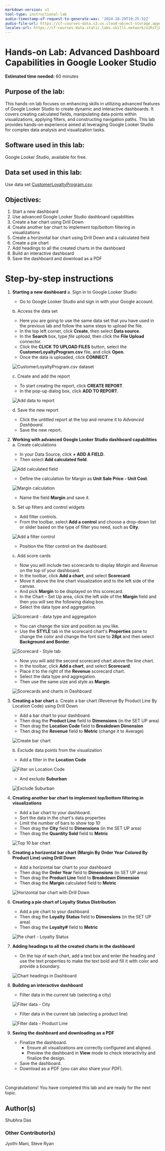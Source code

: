 ```yaml
---
markdown-version: v1
tool-type: instructional-lab
audio-timestamp-of-request-to-generate-wav: '2024-10-29T19:25:32Z'
audio-file-url: https://cf-courses-data.s3.us.cloud-object-storage.appdomain.cloud/btneZVguq47djsHHWLhGRg/Advanced-Dashboard-Capabilities%E2%80%AFin-Google-Looker-v1.md.wav
locales-url: https://cf-courses-data.static.labs.skills.network/o1RsTj0Sb0A3kLhFk1wg5Q/Advanced-Dashboard-Capabilities%E2%80%AFin-Google-Looker-v1-locales.json
---
```

# Hands-on Lab: Advanced Dashboard Capabilities in Google Looker Studio

**Estimated time needed:** 60 minutes

## Purpose of the lab:
This hands-on lab focuses on enhancing skills in utilizing advanced features of Google Looker Studio to create dynamic and interactive dashboards. It covers creating calculated fields, manipulating data points within visualizations, applying filters, and constructing navigation paths. This lab provides hands-on experience aimed at leveraging Google Looker Studio for complex data analysis and visualization tasks.

## Software used in this lab:
Google Looker Studio, available for free.

## Data set used in this lab:
Use data set [CustomerLoyaltyProgram.csv](https://cf-courses-data.s3.us.cloud-object-storage.appdomain.cloud/bXn-QnrBL0Uv_nAaMVWgpw/CustomerLoyaltyProgram%20.csv "CustomerLoyaltyProgram.csv").

## Objectives:
1. Start a new dashboard
2. Use advanced Google Looker Studio dashboard capabilities
3. Create a bar chart using Drill Down 
4. Create another bar chart to implement top/bottom filtering in visualizations
5. Create a horizontal bar chart using Drill Down and a calculated field
6. Create a pie chart
7. Add headings to all the created charts in the dashboard
8. Build an interactive dashboard
9. Save the dashboard and download as a PDF


# Step-by-step instructions

1. **Starting a new dashboard**
	a. Sign in to Google Looker Studio:
	- Go to Google Looker Studio and sign in with your Google account.
		
	b. Access the data set
	- Here you are going to use the same data set that you have used in the previous lab and follow the same steps to upload the file.
	- In the top left corner, click **Create**, then select **Data source**.
	- In the **Search** box, type *file upload*, then click the **File Upload** connector.
	- Click the **CLICK TO UPLOAD FILES** button, select the **CustomerLoyaltyProgram.csv** file, and click **Open**.
	- Once the data is uploaded, click **CONNECT**.

	![CustomerLoyaltyProgram.csv dataset](https://cf-courses-data.s3.us.cloud-object-storage.appdomain.cloud/mzGSXG9vyEALK3SxzgjDkg/Advanced-Lab-Fig%200.png "CustomerLoyaltyProgram.csv dataset")

	c. Create and add the report
	- To start creating the report, click **CREATE REPORT**.
	- In the pop-up dialog box, click **ADD TO REPORT**.

	![Add data to report](https://cf-courses-data.s3.us.cloud-object-storage.appdomain.cloud/Z7xNUKltE7vl9_sybXJ5gw/Advanced-Lab-Fig%201.png "Add data to report")
	
	d. Save the new report
	- Click the untitled report at the top and rename it to *Advanced Dashboard*.
	- Save the new report.

2. **Working with advanced Google Looker Studio dashboard capabilities**
	a. Create calculations
	- In your Data Source, click **+ ADD A FIELD**.
	- Then select **Add calculated field**.
	
	![Add calculated field](https://cf-courses-data.s3.us.cloud-object-storage.appdomain.cloud/gRkVFXJKzT7LrZ01QK34Wg/Advanced-Lab-Fig%202.png "Add calculated field")
	
	- Define the calculation for Margin as **Unit Sale Price - Unit Cost**.
	
	![Margin calculation](https://cf-courses-data.s3.us.cloud-object-storage.appdomain.cloud/mUGB-J0MGqf_hlMtPSRGgQ/Advanced-Lab-Fig%203.png "Margin calculation")
	
	- Name the field **Margin** and save it.
		
	b. Set up filters and control widgets
	- Add filter controls.
	- From the toolbar, select **Add a control** and choose a drop-down list or slider based on the type of filter you need, such as **City**.
	
	![Add a filter control](https://cf-courses-data.s3.us.cloud-object-storage.appdomain.cloud/thrVidrnI93XYxo5ctg8cw/Advanced-Lab-Fig%204.png "Add a filter control")
	
	- Position the filter control on the dashboard.

	c. Add score cards
	- Now you will include two scorecards to display *Margin* and *Revenue* on the top of your dashboard.
	- In the toolbar, click **Add a chart**, and select **Scorecard**.
	- Move it above the line chart visualization and to the left side of the canvas.
	- And pick **Margin** to be displayed on this scorecard.
	- In the Chart – Set Up area, click the left side of the **Margin** field and then you will see the following dialog box.  
	- Select the data type and aggregation.
	
	![Scorecard - data type and aggregation](https://cf-courses-data.s3.us.cloud-object-storage.appdomain.cloud/BerexUOejqyb2CZeNiFubg/Advanced-Lab-Fig%204A.png "Scorecard - data type and aggregation")
	
	- You can change the size and position as you like.
	- Use the **STYLE** tab in the scorecard chart\'s **Properties** pane to change the color and change the font size to **28pt** and then select **Background and Border**.
	
	![Scorecard - Style tab](https://cf-courses-data.s3.us.cloud-object-storage.appdomain.cloud/peE0c-wQgVmCtK7U-Pp7MA/Advanced-Lab-Fig%204B.png "Scorecard - Style tab")
	
	- Now you will add the second scorecard chart above the line chart.
	- In the toolbar, click **Add a chart**, and select **Scorecard**.
	- Place it to the right of the **Revenue** scorecard chart.
	- Select the data type and aggregation.
	- Then use the same size and style as **Margin**.
	
	![Scorecards and charts in Dashboard](https://cf-courses-data.s3.us.cloud-object-storage.appdomain.cloud/nf9fKqm0hPha_vf6Rm2x8Q/Advanced-Lab-Fig%205.png "Scorecards and charts in Dashboard")
	

3. **Creating a bar chart**
	a. Create a bar chart (Revenue By Product Line By Location Code) using Drill Down
	- Add a bar chart to your dashboard.
	- Then drag the **Product Line** field to **Dimensions** (in the SET UP area)
	- Then drag the **Location Code** field to **Breakdown Dimension**
	- Then drag the **Revenue** field to **Metric** (change it to Average)
	
	![Create bar chart](https://cf-courses-data.s3.us.cloud-object-storage.appdomain.cloud/ljFH7Xvn_Ev4rCbohEhbVQ/Advanced-Lab-Fig%206.png "Create bar chart")
	

	b. Exclude data points from the visualization
	- Add a filter in the **Location Code**
	
	![Filter on Location Code](https://cf-courses-data.s3.us.cloud-object-storage.appdomain.cloud/7sdRuSMD2cmd6DrUX_3Mzg/Advanced-Lab-Fig%207.png "Filter on Location Code")
	
	- And exclude **Suburban**
	
	![Exclude Suburban](https://cf-courses-data.s3.us.cloud-object-storage.appdomain.cloud/mapxLLZs5lvkUrbaxsvVbw/Advanced-Lab-Fig%208.png "Exclude Suburban")
	

4. **Creating another bar chart to implement top/bottom filtering in visualizations**
	- Add a bar chart to your dashboard.
	- Sort the data in the chart\'s data properties
	- Limit the number of bars to show top 10
	- Then drag the **City** field to **Dimensions** (in the SET UP area)
	- Then drag the **Quantity Sold** field to **Metric**
	
	![Top 10 bar chart](https://cf-courses-data.s3.us.cloud-object-storage.appdomain.cloud/WCB2GmkdF2ToD3-_IJll3g/Advanced-Lab-Fig%209.png "Top 10 bar chart")
	

5. **Creating a horizontal bar chart (Margin By Order Year Colored By Product Line) using Drill Down**
	- Add a horizontal bar chart to your dashboard
	- Then drag the **Order Year** field to **Dimensions** (in SET UP area)
	- Then drag the **Product Line** field to **Breakdown Dimension**
	- Then drag the **Margin** calculated field to **Metric**
	
	![Horizontal bar chart with Drill Down](https://cf-courses-data.s3.us.cloud-object-storage.appdomain.cloud/lJb8hwLfDH3lflk1EEuChg/Advanced-Lab-Fig%2010.png "Horizontal bar chart with Drill Down")
	

6. **Creating a pie chart of Loyalty Status Distribution**
	- Add a pie chart to your dashboard
	- Then drag the **Loyalty Status** field to **Dimensions** (in the SET UP area)
	- Then drag the **Loyalty#** field to **Metric**
	
	![Pie chart - Loyalty Status](https://cf-courses-data.s3.us.cloud-object-storage.appdomain.cloud/rCEFhlPo9kfqTHix6ibCfw/Advanced-Lab-Fig%2011.png "Pie chart - Loyalty Status")
	

7. **Adding headings to all the created charts in the dashboard**
	- On the top of each chart, add a text box and enter the heading and use the text properties to make the text bold and fill it with color and provide a boundary.
	
	![Chart headings in Dashboard](https://cf-courses-data.s3.us.cloud-object-storage.appdomain.cloud/At88omr4SwspDnKlvjW6RA/Advanced-Lab-Fig%2011A.png "Chart headings in Dashboard")
	

8. **Building an interactive dashboard**
	- Filter data in the current tab (selecting a city)
	
	![Filter data - City](https://cf-courses-data.s3.us.cloud-object-storage.appdomain.cloud/DyKDdY9sgJZlcITeyIRdLA/Advanced-Lab-Fig%2012.png "Filter data - City")
	
	- Filter data in the current tab (selecting a product line)
	
	![Filter data - Product Line](https://cf-courses-data.s3.us.cloud-object-storage.appdomain.cloud/Gt8RMPajm1HLD2inOJdN8g/Advanced-Lab-Fig%2013.png "Filter data - Product Line")
	

9. **Saving the dashboard and downloading as a PDF**
	- Finalize the dashboard.
		- Ensure all visualizations are correctly configured and aligned.
		- Preview the dashboard in **View** mode to check interactivity and finalize the design.
	- Save the dashboard.
	- Download as a PDF (you can also share your PDF).
	
<br>

Congratulations! You have completed this lab and are ready for the next topic.



## Author(s)
Shubhra Das 
 

### Other Contributor(s) 
Jyothi Mani, Steve Ryan

<!--
## Changelog
| Date | Version | Changed by | Change Description |
|------|--------|--------|---------|
| 2024-05-20  | 0.1  | Steve Ryan  | Initial version created in AWB |
|   |   |   |   |
|   |   |   |   |
-->


